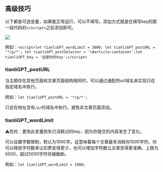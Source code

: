 ## 高级技巧

以下都是可选变量，如果能正常运行，可以不填写。添加方式就是在填写key的那一段代码的`</script>`之前添加即可。

![](https://bu.dusays.com/2023/04/19/643f705584d6d.png)

例如：`<script>let tianliGPT_wordLimit = 2000; let tianliGPT_postURL = '*/p/*'; let tianliGPT_postSelector = '\#article-container';let tianliGPT_key = '这是你的key';</script>`

### tianliGPT_postURL

当主题存在其他页面和文章页面结构相同时，可以通过通配符url域名来实现只在指定域名中执行。

例如：`let tianliGPT_postURL = '*/p/*';`

只会在地址含有`/p/`的域名中执行。避免非文章页面添加。

### tianliGPT_wordLimit

⚠️危险：更改此变量损失已消耗过的key，因为你提交的内容发生了变化。

可以设置字数限制，默认为1000字。这意味着每个文章最多消耗你1000字符。你可以降低字符数来让扣费变得更少，也可以增加字符数让文章变得更准确。上限为5000，超过5000字符将被截断。

例如：`let tianliGPT_wordLimit = 1000;`